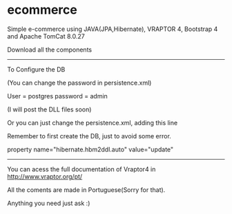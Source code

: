 # ecommerce

Simple e-commerce using JAVA(JPA,Hibernate), VRAPTOR 4, Bootstrap 4 and Apache TomCat 8.0.27

Download all the components 

_______________________________________________

To Configure the DB 

(You can change the password in persistence.xml) 

User = postgres
password = admin 

(I will post the DLL files soon) 

Or you can just change the persistence.xml, adding this line 


 Remember to first create the DB, just to avoid some error. 


property name="hibernate.hbm2ddl.auto" value="update" <!-- create / create-drop / update -->




___________________________________________

You can acess the full documentation of Vraptor4 in http://www.vraptor.org/pt/

All the coments are made in Portuguese(Sorry for that). 


Anything you need just ask :) 



